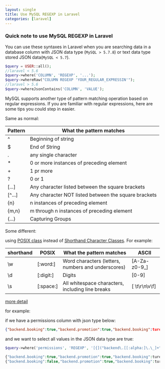 ```yaml
---
layout: single
title: Use MySQL REGEXP in Laravel
categories: [laravel]
---
```

### Quick note to use MySQL REGEXP in Laravel

You can use these syntaxes in Laravel when you are searching data in a database column with JSON data type (`MySQL > 5.7.8`) or text data type stored JSON data(`MySQL < 5.7`).

```php
$query = USER::all();
//laravel < 5.6
$query->where('COLUMN', 'REGEXP', '...');
$query->whereRaw("COLUMN REGEXP 'YOUR_REGULAR_EXPRESSIN'");
//laravel > 5.6
$query->whereJsonContains('COLUMN', 'VALUE');
```

MySQL supports another type of pattern matching operation based on regular expressions. If you are familiar with regular expressions, here are some tips you could step in easier.

Same as normal:

| Pattern | What the pattern matches                             |
| ------- | ---------------------------------------------------- |
| ^       | Beginning of string                                  |
| $       | End of String                                        |
| .       | any single character                                 |
| *       | 0 or more instances of preceding element             |
| +       | 1 pr more                                            |
| ?       | 0 or 1                                               |
| [...]   | Any character listed between the square brackets     |
| [^...]  | Any character NOT listed between the square brackets |
| {n}     | n instances of preceding element                     |
| {m,n}   | m through n instances of preceding element           |
| (...)   | Capturing Groups                                     |

Some different:

using [POSIX class](https://www.regular-expressions.info/posixbrackets.html#class) instead of [Shorthand Character Classes](https://www.regular-expressions.info/shorthand.html). For example:

| shorthand | POSIX     | What the pattern matches                           | ASCII         |
| --------- | --------- | -------------------------------------------------- | ------------- |
| \w        | [:word:]  | Word characters (letters, numbers and underscores) | [A-Za-z0-9_]  |
| \d        | [:digit:] | Digits                                             | [0-9]         |
| \s        | [:space:] | All whitespace characters, including line breaks   | [ \t\r\n\v\f] |

[more detail](https://www.regular-expressions.info/posixbrackets.html#class)

for example:

if we have a permissions column with json type below:

```json
{"backend.booking":true,"backend.promotion":true,"backend.booking":ture}
```

and we want to select all values in the JSON data type are true:

```php
$query->where('permissions', 'REGEXP', '[{]("backend\.[[:alpha:]\.\_]+":true[,]?)+[}]');

{"backend.booking":true,"backend.promotion":true,"backend.booking":ture} //pass
{"backend.booking":false,"backend.promotion":true,"backend.booking":ture} //fail
```

